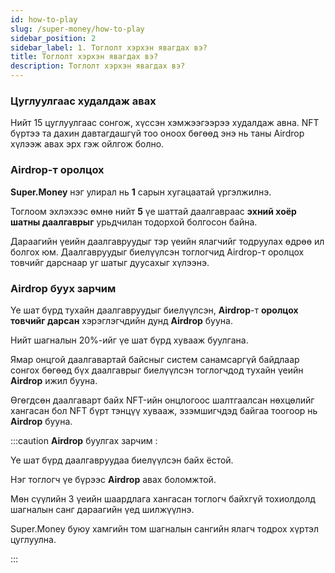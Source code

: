 ```yaml
---
id: how-to-play
slug: /super-money/how-to-play
sidebar_position: 2
sidebar_label: 1. Тоглолт хэрхэн явагдах вэ?
title: Тоглолт хэрхэн явагдах вэ?
description: Тоглолт хэрхэн явагдах вэ?
---
```

### Цуглуулгаас худалдаж авах

Нийт 15 цуглуулгаас сонгож, хүссэн хэмжээгээрээ худалдаж авна. NFT бүртээ та дахин давтагдашгүй тоо оноох бөгөөд энэ нь таны Airdrop хүлээж авах эрх гэж ойлгож болно.



### Airdrop-т оролцох

**Super.Money** нэг улирал нь **1** сарын хугацаатай үргэлжилнэ.

Тоглоом эхлэхээс өмнө нийт **5** үе шаттай даалгавраас **эхний хоёр шатны даалгаврыг** урьдчилан тодорхой болгосон байна.

Дараагийн үеийн даалгавруудыг тэр үеийн ялагчийг тодруулах өдрөө ил болгох юм.
Даалгавруудыг биелүүлсэн тоглогчид Airdrop-т оролцох товчийг дарснаар уг шатыг дуусахыг хүлээнэ.


### Airdrop буух зарчим

Үе шат бүрд тухайн даалгавруудыг биелүүлсэн, **Airdrop**-т **оролцох товчийг дарсан** хэрэглэгчдийн дунд **Airdrop** бууна.

Нийт шагналын 20%-ийг үе шат бүрд хувааж буулгана.

Ямар онцгой даалгавартай байсныг систем санамсаргүй байдлаар сонгох бөгөөд бүх даалгаврыг биелүүлсэн тоглогчдод тухайн үеийн **Airdrop** ижил бууна.

Өгөгдсөн даалгаварт байх NFT-ийн онцлогоос шалтгаалсан нөхцөлийг хангасан бол NFT бүрт тэнцүү хувааж, эзэмшигчдэд байгаа тоогоор нь **Airdrop** бууна.

:::caution
**Airdrop** буулгах зарчим :

Үе шат бүрд даалгавруудаа биелүүлсэн байх ёстой.

Нэг тоглогч үе бүрээс **Airdrop** авах боломжтой.

Мөн сүүлийн 3 үеийн шаардлага хангасан тоглогч байхгүй тохиолдолд шагналын санг дараагийн үед шилжүүлнэ.

Super.Money буюу хамгийн том шагналын сангийн ялагч тодрох хүртэл цуглуулна.

:::


